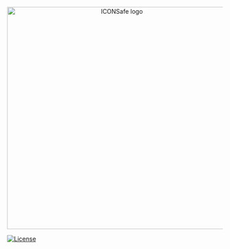 <p align="center">
  <img 
    src="https://i.imgur.com/Ei7w5Om.png" 
    width="520px"
    alt="ICONSafe logo">
</p>

 [![License](https://img.shields.io/badge/License-Apache%202.0-blue.svg)](https://opensource.org/licenses/Apache-2.0)
